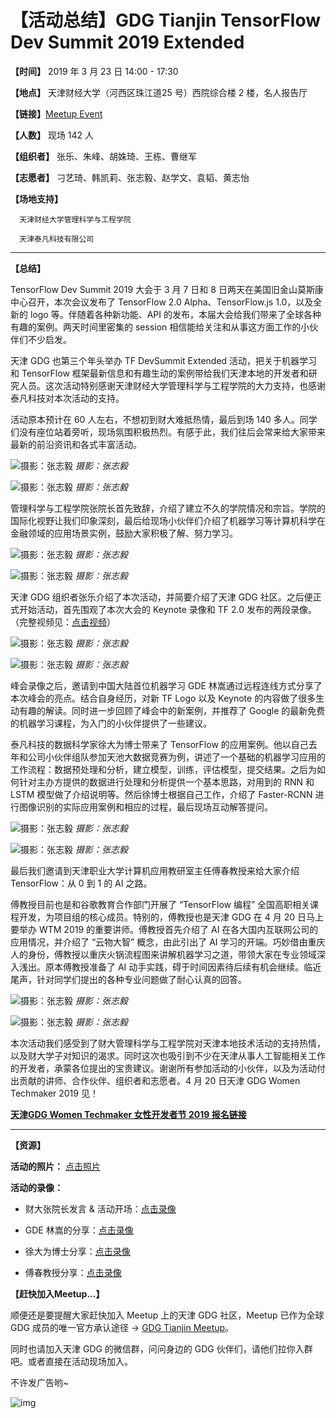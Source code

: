 # 【活动总结】GDG Tianjin TensorFlow Dev Summit 2019 Extended
**【时间】** 2019 年 3 月 23 日 14:00 - 17:30

**【地点】** 天津财经大学（河西区珠江道25 号）西院综合楼 2 楼，名人报告厅

**【链接】**[Meetup Event](https://www.meetup.com/GDG-Tianjin/events/259889262/)

**【人数】** 现场 142 人

**【组织者】** 张乐、朱峰、胡姝琦、王栋、曹继军

**【志愿者】** 刁艺琦、韩凯莉、张志毅、赵学文、袁韬、黄志怡

**【场地支持】**

      天津财经大学管理科学与工程学院

      天津泰凡科技有限公司



------



**【总结】**

TensorFlow Dev Summit 2019 大会于 3 月 7 日和 8 日两天在美国旧金山莫斯康中心召开，本次会议发布了 TensorFlow 2.0 Alpha、TensorFlow.js 1.0，以及全新的 logo 等。伴随着各种新功能、API 的发布，本届大会给我们带来了全球各种有趣的案例。两天时间里密集的 session 相信能给关注和从事这方面工作的小伙伴们不少启发。

 

天津 GDG 也第三个年头举办 TF DevSummit Extended 活动，把关于机器学习和 TensorFlow 框架最新信息和有趣生动的案例带给我们天津本地的开发者和研究人员。这次活动特别感谢天津财经大学管理科学与工程学院的大力支持，也感谢泰凡科技对本次活动的支持。

 

活动原本预计在 60 人左右，不想初到财大难抵热情，最后到场 140 多人。同学们没有座位站着旁听，现场氛围积极热烈。有感于此，我们往后会常来给大家带来最新的前沿资讯和各式丰富活动。



![摄影：张志毅](https://wx3.sinaimg.cn/large/005CuckKly1g1lzznb9syj312w0pxe82.jpg)
*摄影：张志毅*

![摄影：张志毅](https://wx2.sinaimg.cn/large/005CuckKly1g1m00f0i5tj312w0px7wi.jpg)
*摄影：张志毅*



管理科学与工程学院张院长首先致辞，介绍了建立不久的学院情况和宗旨。学院的国际化视野让我们印象深刻，最后给现场小伙伴们介绍了机器学习等计算机科学在金融领域的应用场景实例，鼓励大家积极了解、努力学习。



![摄影：张志毅](https://wx4.sinaimg.cn/large/005CuckKly1g1m00tqazhj312w0px1ky.jpg)
*摄影：张志毅*

![摄影：张志毅](https://wx2.sinaimg.cn/large/005CuckKly1g1m00to6ugj310y0u0hdu.jpg)
*摄影：张志毅*



天津 GDG 组织者张乐介绍了本次活动，并简要介绍了天津 GDG 社区。之后便正式开始活动，首先围观了本次大会的 Keynote 录像和 TF 2.0 发布的两段录像。（完整视频见：[点击视频](https://www.bilibili.com/video/av45937491?from=search&seid=8086612409052015556)）



![摄影：张志毅](https://wx3.sinaimg.cn/large/005CuckKly1g1m01kfwvuj312w0n8x6p.jpg)
*摄影：张志毅*

![摄影：张志毅](https://wx4.sinaimg.cn/large/005CuckKly1g1m01xs5phj312w0q9b2a.jpg)
*摄影：张志毅*



峰会录像之后，邀请到中国大陆首位机器学习 GDE 林嵩通过远程连线方式分享了本次峰会的亮点。结合自身经历，对新 TF Logo 以及 Keynote 的内容做了很多生动有趣的解读。同时进一步回顾了峰会中的新案例，并推荐了 Google 的最新免费的机器学习课程，为入门的小伙伴提供了一些建议。

 

泰凡科技的数据科学家徐大为博士带来了 TensorFlow 的应用案例。他以自己去年和公司小伙伴组队参加天池大数据竞赛为例，讲述了一个基础的机器学习应用的工作流程：数据预处理和分析，建立模型，训练，评估模型，提交结果。之后为如何针对主办方提供的数据进行处理和分析提供一个基本思路，对用到的 RNN 和 LSTM 模型做了介绍说明等。然后徐博士根据自己工作，介绍了 Faster-RCNN 进行图像识别的实际应用案例和相应的过程，最后现场互动解答提问。



![摄影：张志毅](https://wx4.sinaimg.cn/large/005CuckKly1g1m026zh9oj312w0rf4qq.jpg)
*摄影：张志毅*

![摄影：张志毅](https://wx3.sinaimg.cn/large/005CuckKly1g1m02i9lzej312w0px4qq.jpg)
*摄影：张志毅*



最后我们邀请到天津职业大学计算机应用教研室主任傅春教授来给大家介绍 TensorFlow：从 0 到 1 的 AI 之路。



傅教授目前也是和谷歌教育合作部门开展了 “TensorFlow 编程” 全国高职相关课程开发，为项目组的核心成员。特别的，傅教授也是天津 GDG 在 4 月 20 日马上要举办 WTM 2019 的重要讲师。傅教授首先介绍了 AI 在各大国内互联网公司的应用情况，并介绍了 “云物大智” 概念，由此引出了 AI 学习的开端。巧妙借由重庆人的身份，傅教授以重庆火锅流程图来讲解机器学习之道，带领大家在专业领域深入浅出。原本傅教授准备了 AI 动手实践，碍于时间因素待后续有机会继续。临近尾声，针对同学们提出的各种专业问题做了耐心认真的回答。



![摄影：张志毅](https://wx3.sinaimg.cn/large/005CuckKly1g1m031vzasj312w0ng7wi.jpg)
*摄影：张志毅*

![摄影：张志毅](https://wx4.sinaimg.cn/large/005CuckKly1g1lzzwdx3ij312w0t6b2a.jpg)
*摄影：张志毅*



本次活动我们感受到了财大管理科学与工程学院对天津本地技术活动的支持热情，以及财大学子对知识的渴求。同时这次也吸引到不少在天津从事人工智能相关工作的开发者，承蒙各位提出的宝贵建议。谢谢所有参加活动的小伙伴，以及为活动付出贡献的讲师、合作伙伴、组织者和志愿者。4 月 20 日天津 GDG Women Techmaker 2019 见！


**[天津GDG Women Techmaker 女性开发者节 2019 报名链接](https://www.bagevent.com/event/2209693)**




------



**【资源】**

**活动的照片：** [点击照片](https://www.meetup.com/GDG-Tianjin/photos/all_photos/?photoAlbumId=29815841)

**活动的录像：**

 - 财大张院长发言 & 活动开场：[点击录像](https://v.qq.com/x/page/s085484q3xj.html)
  
 - GDE 林嵩的分享：[点击录像](https://v.qq.com/x/page/u0854k3a8c6.html)
  
 - 徐大为博士分享：[点击录像](https://v.qq.com/x/page/r0854qmsiad.html)

 - 傅春教授分享：[点击录像](https://v.qq.com/x/page/a0854slbmgv.html)

 

**【赶快加入Meetup...】**

顺便还是要提醒大家赶快加入 Meetup 上的天津 GDG 社区，Meetup 已作为全球 GDG 成员的唯一官方承认途径 -> [GDG Tianjin Meetup](https://www.meetup.com/GDG-Tianjin/)。

 

同时也请加入天津 GDG 的微信群，问问身边的 GDG 伙伴们，请他们拉你入群吧。或者直接在活动现场加入。



不许发广告哟~



![img](https://wx3.sinaimg.cn/large/005CuckKly1g1m0k8usbcj30by0fldip.jpg)
